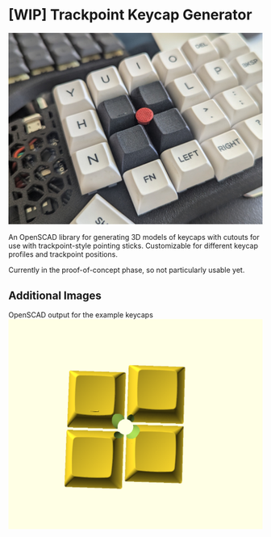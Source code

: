 # [WIP] Trackpoint Keycap Generator
![KAT example](img/kat_example_assembled.jpg)

An OpenSCAD library for generating 3D models of keycaps with cutouts for use with trackpoint-style pointing sticks. Customizable for different keycap profiles and trackpoint positions.

Currently in the proof-of-concept phase, so not particularly usable yet.

## Additional Images
OpenSCAD output for the example keycaps
![KAT profile output](img/kat_combined_top.png)
